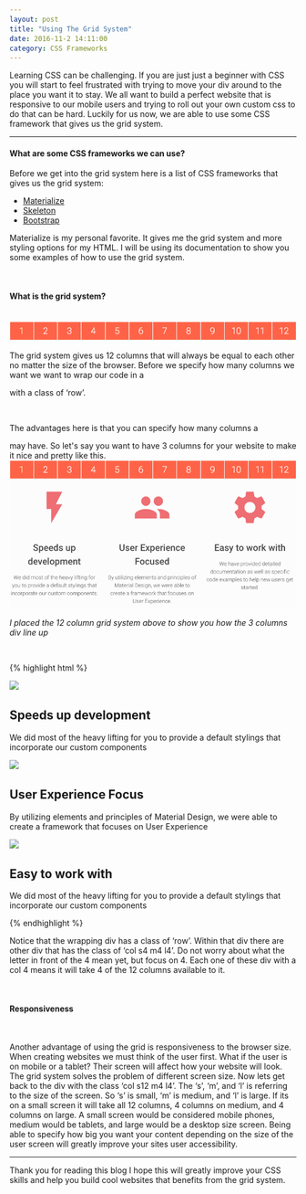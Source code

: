 ```yaml
---
layout: post
title: "Using The Grid System"
date: 2016-11-2 14:11:00
category: CSS Frameworks
---
```


Learning CSS can be challenging. If you are just just a beginner with CSS you will start to feel frustrated with trying to move your div around to the place you want it to stay. We all want to build a perfect website that is responsive to our mobile users and trying to roll out your own custom css to do that can be hard. Luckily for us now, we are able to use some CSS framework that gives us the grid system.

___

#### What are some CSS frameworks we can use?

Before we get into the grid system here is a list of CSS frameworks that gives us the grid system:

* [Materialize](http://materializecss.com/)
* [Skeleton](http://getskeleton.com/)
* [Bootstrap](http://getbootstrap.com/)

Materialize is my personal favorite. It gives me the grid system and more styling options for my HTML. I will be using its documentation to show you some examples of how to use the grid system.

<br />

#### What is the grid system?

<br />

<img class="responsive-img" src='/assets/images/2016-11-2-using-the-grid-system/12-grid.png'  alt='12 column grid'/>

The grid system gives us 12 columns that will always be equal to each other no matter the size of the browser. Before we specify how many columns we want we want to wrap our code in a <div> with a class of ‘row’.

<br />

The advantages here is that you can specify how many columns a
<div> may have. So let's say you want to have 3 columns for your website to make it nice and pretty like this.

<br />
<div class="row">
  <div class="col s12">
    <img class="responsive-img" src='/assets/images/2016-11-2-using-the-grid-system/12-grid.png'  alt='12 column grid'/>
    <img class="responsive-img" src='/assets/images/2016-11-2-using-the-grid-system/3-columns.png' style='width: 821px'  alt='12 column grid'/>
  </div>
</div>

<em>I placed the 12 column grid system above to show you how the 3 columns div line up</em>

<br />

{% highlight html %}
<div class="row">

  <div class="col s12 m4 l4">
    <img src="lightning.jpg" />
    <h2>Speeds up development</h2>
    <p>We did most of the heavy lifting for
    you to provide a default stylings that incorporate
    our custom components</p>
  </div>
  <div class="col s12 m4 l4">
    <img src="people.jpg" />
    <h2>User Experience Focus</h2>
    <p>By utilizing elements and principles of
    Material Design, we were able to create a
    framework that focuses on User Experience</p>
  </div>
  <div class="col s12 m4 l4">
    <img src="setting.jpg" />
    <h2>Easy to work with</h2>
    <p>We did most of the heavy lifting for you
    to provide a default stylings that incorporate
    our custom components</p>
  </div>

</div>
{% endhighlight %}

Notice that the wrapping div has a class of ‘row’. Within that div there are other div that has the class of ‘col s4 m4 l4’. Do not worry about what the letter in front of the 4 mean yet, but focus on 4. Each one of these div with a col 4 means it will take 4 of the 12 columns available to it.

<br />

<h4>Responsiveness</h4>

<br />

Another advantage of using the grid is responsiveness to the browser size. When creating websites we must think of the user first. What if the user is on mobile or a tablet? Their screen will affect how your website will look. The grid system solves the problem of different screen size. Now lets get back to the div with the class ‘col s12 m4 l4’. The ‘s’, ‘m’, and ‘l’ is referring to the size of the screen. So ‘s’ is small, ‘m’ is medium, and ‘l’ is large. If its on a small screen it will take all 12 columns, 4 columns on medium, and 4 columns on large. A small screen would be considered mobile phones, medium would be tablets, and large would be a desktop size screen. Being able to specify how big you want your content depending on the size of the user screen will greatly improve your sites user accessibility.

<hr />

Thank you for reading this blog I hope this will greatly improve your CSS skills and help you build cool websites that benefits from the grid system.
